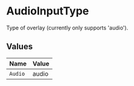 # AudioInputType

Type of overlay (currently only supports 'audio').


## Values

| Name    | Value   |
| ------- | ------- |
| `Audio` | audio   |